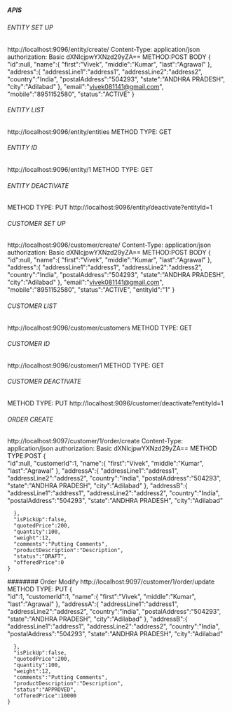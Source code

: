##### APIS

 

###### ENTITY SET UP
http://localhost:9096/entity/create/
Content-Type: application/json
authorization: Basic dXNlcjpwYXNzd29yZA==
METHOD:POST
BODY
	{  
	  "id":null,
	  "name":{
			"first":"Vivek",
			"middle":"Kumar",
			"last":"Agrawal"
	  },
	  "address":{
			"addressLine1":"address1",
			"addressLine2":"address2",
			"country":"India",
			"postalAddress":"504293",
			"state":"ANDHRA PRADESH",
			"city":"Adilabad"
	  },
	  "email":"vivek081141@gmail.com",
	  "mobile":"8951152580",
	  "status":"ACTIVE"
	}  


###### ENTITY LIST
http://localhost:9096/entity/entities
METHOD TYPE: GET

###### ENTITY ID
http://localhost:9096/entity/1
METHOD TYPE: GET

###### ENTITY DEACTIVATE 
METHOD TYPE: PUT
http://localhost:9096/entity/deactivate?entityId=1


###### CUSTOMER SET UP
http://localhost:9096/customer/create/
Content-Type: application/json
authorization: Basic dXNlcjpwYXNzd29yZA==
METHOD:POST
BODY
	{  
	  "id":null,
	  "name":{
			"first":"Vivek",
			"middle":"Kumar",
			"last":"Agrawal"
	  },
	  "address":{
			"addressLine1":"address1",
			"addressLine2":"address2",
			"country":"India",
			"postalAddress":"504293",
			"state":"ANDHRA PRADESH",
			"city":"Adilabad"
	  },
	  "email":"vivek081141@gmail.com",
	  "mobile":"8951152580",
	  "status":"ACTIVE",
	  "entityId":"1"
	}  


###### CUSTOMER LIST
http://localhost:9096/customer/customers
METHOD TYPE: GET

###### CUSTOMER ID
http://localhost:9096/customer/1
METHOD TYPE: GET

###### CUSTOMER DEACTIVATE 
METHOD TYPE: PUT
http://localhost:9096/customer/deactivate?entityId=1

###### ORDER CREATE
http://localhost:9097/customer/1/order/create
Content-Type: application/json
authorization: Basic dXNlcjpwYXNzd29yZA==
METHOD TYPE:POST
	{  
	  "id":null,
	  "customerId":1,
	  "name":{
			"first":"Vivek",
			"middle":"Kumar",
			"last":"Agrawal"
	  },
	  "addressA":{
			"addressLine1":"address1",
			"addressLine2":"address2",
			"country":"India",
			"postalAddress":"504293",
			"state":"ANDHRA PRADESH",
			"city":"Adilabad"
	  },
	  "addressB":{
			"addressLine1":"address1",
			"addressLine2":"address2",
			"country":"India",
			"postalAddress":"504293",
			"state":"ANDHRA PRADESH",
			"city":"Adilabad"
	  
	  },
	  "isPickUp":false,
	  "quotedPrice":200,
	  "quantity":100,
	  "weight":12,
	  "comments":"Putting Comments",
	  "productDescription":"Description",
	  "status":"DRAFT",
	  "offeredPrice":0
	}

######## Order Modify
http://localhost:9097/customer/1/order/update
METHOD TYPE: PUT
	{  
	  "id":1,
	  "customerId":1,
	  "name":{
			"first":"Vivek",
			"middle":"Kumar",
			"last":"Agrawal"
	  },
	  "addressA":{
			"addressLine1":"address1",
			"addressLine2":"address2",
			"country":"India",
			"postalAddress":"504293",
			"state":"ANDHRA PRADESH",
			"city":"Adilabad"
	  },
	  "addressB":{
			"addressLine1":"address1",
			"addressLine2":"address2",
			"country":"India",
			"postalAddress":"504293",
			"state":"ANDHRA PRADESH",
			"city":"Adilabad"
	  
	  },
	  "isPickUp":false,
	  "quotedPrice":200,
	  "quantity":100,
	  "weight":12,
	  "comments":"Putting Comments",
	  "productDescription":"Description",
	  "status":"APPROVED",
	  "offeredPrice":10000
	}   


				 